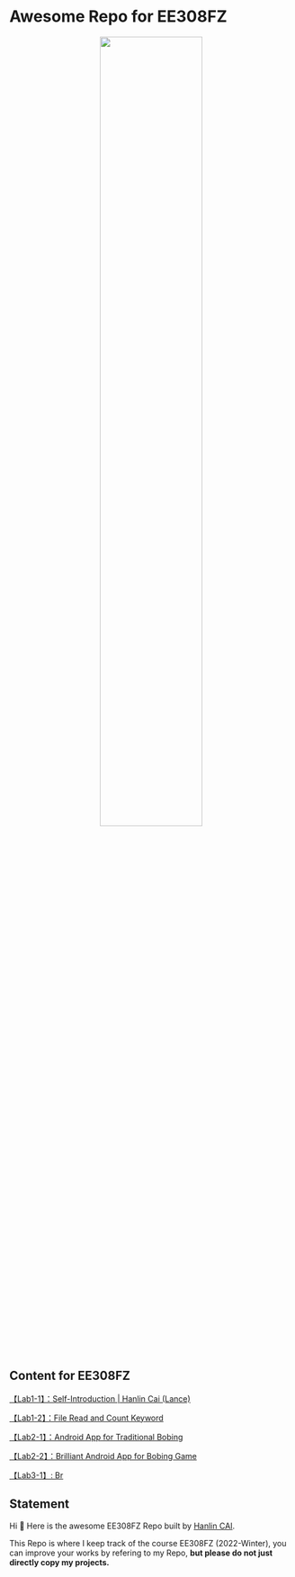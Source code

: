 # Awesome Repo for EE308FZ

<center>
  <img src = "https://s2.loli.net/2022/10/22/aLYq8JtblNXdKxT.jpg"
       width = 60%>
</center>


## Content for EE308FZ

[【Lab1-1】：Self-Introduction | Hanlin Cai (Lance)](https://bbs.csdn.net/topics/608793829?spm=1001.2014.3001.6377)

[【Lab1-2】：File Read and Count Keyword](https://bbs.csdn.net/topics/608793649?spm=1001.2014.3001.6377)

[【Lab2-1】：Android App for Traditional Bobing](https://bbs.csdn.net/topics/608991188?spm=1001.2014.3001.6377)

[【Lab2-2】：Brilliant Android App for Bobing Game](https://bbs.csdn.net/topics/609128455?spm=1001.2014.3001.6377)

[【Lab3-1】: Br]()



## Statement

Hi 👋  Here is the awesome EE308FZ Repo built by [Hanlin CAI](https://caihanlin.com/).

This Repo is where I keep track of the course EE308FZ (2022-Winter), you can improve your works by refering to my Repo, **but please do not just directly copy my projects.**
